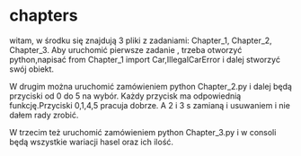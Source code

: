 # chapters
witam, w środku  się znajdują 3 pliki z zadaniami:
Chapter_1,
Chapter_2,
Chapter_3.
Aby uruchomić pierwsze zadanie , trzeba otworzyć python,napisać from Chapter_1 import Car,IllegalCarError i dalej stworzyć swój obiekt.

W drugim można  uruchomić  zamówieniem  python Chapter_2.py i dalej  będą przyciski  od 0 do 5  na wybór. Każdy przycisk  ma odpowiednią funkcję.Przyciski 0,1,4,5 pracuja dobrze. A 2 i 3 s zamianą i usuwaniem i nie dałem rady zrobić.

W trzecim też  uruchomić  zamówieniem  python Chapter_3.py i w consoli będą wszystkie wariacji hasel oraz ich ilość.
